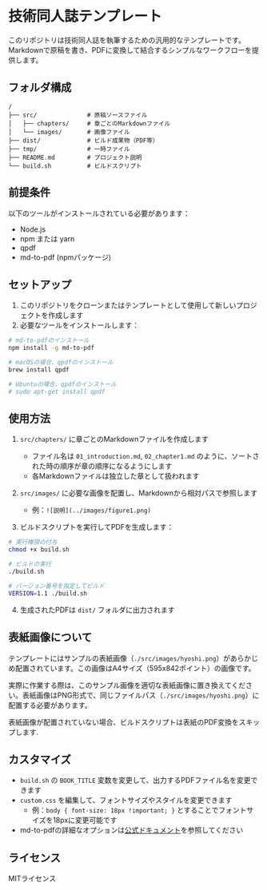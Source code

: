 # 技術同人誌テンプレート

このリポジトリは技術同人誌を執筆するための汎用的なテンプレートです。Markdownで原稿を書き、PDFに変換して結合するシンプルなワークフローを提供します。

## フォルダ構成

```
/
├── src/              # 原稿ソースファイル
│   ├── chapters/     # 章ごとのMarkdownファイル
│   └── images/       # 画像ファイル
├── dist/             # ビルド成果物（PDF等）
├── tmp/              # 一時ファイル
├── README.md         # プロジェクト説明
└── build.sh          # ビルドスクリプト
```

## 前提条件

以下のツールがインストールされている必要があります：

- Node.js
- npm または yarn
- qpdf
- md-to-pdf (npmパッケージ)

## セットアップ

1. このリポジトリをクローンまたはテンプレートとして使用して新しいプロジェクトを作成します
2. 必要なツールをインストールします：

```bash
# md-to-pdfのインストール
npm install -g md-to-pdf

# macOSの場合、qpdfのインストール
brew install qpdf

# Ubuntuの場合、qpdfのインストール
# sudo apt-get install qpdf
```

## 使用方法

1. `src/chapters/` に章ごとのMarkdownファイルを作成します
   - ファイル名は `01_introduction.md`, `02_chapter1.md` のように、ソートされた時の順序が章の順序になるようにします
   - 各Markdownファイルは独立した章として扱われます

2. `src/images/` に必要な画像を配置し、Markdownから相対パスで参照します
   - 例：`![説明](../images/figure1.png)`

3. ビルドスクリプトを実行してPDFを生成します：

```bash
# 実行権限の付与
chmod +x build.sh

# ビルドの実行
./build.sh

# バージョン番号を指定してビルド
VERSION=1.1 ./build.sh
```

4. 生成されたPDFは `dist/` フォルダに出力されます

## 表紙画像について

テンプレートにはサンプルの表紙画像（`./src/images/hyoshi.png`）があらかじめ配置されています。この画像はA4サイズ（595x842ポイント）の画像です。

実際に作業する際は、このサンプル画像を適切な表紙画像に置き換えてください。表紙画像はPNG形式で、同じファイルパス（`./src/images/hyoshi.png`）に配置する必要があります。

表紙画像が配置されていない場合、ビルドスクリプトは表紙のPDF変換をスキップします.

## カスタマイズ

- `build.sh` の `BOOK_TITLE` 変数を変更して、出力するPDFファイル名を変更できます
- `custom.css` を編集して、フォントサイズやスタイルを変更できます
  - 例：`body { font-size: 18px !important; }` とすることでフォントサイズを18pxに変更可能です
- md-to-pdfの詳細なオプションは[公式ドキュメント](https://github.com/simonhaenisch/md-to-pdf)を参照してください

## ライセンス

MITライセンス
